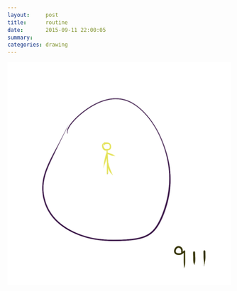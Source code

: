 ```yaml
---
layout:     post
title:      routine
date:       2015-09-11 22:00:05
summary:    
categories: drawing
---
```

![routine](/images/diary/routine.png "Day & Day")
